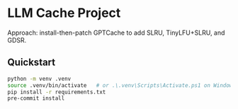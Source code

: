 # LLM Cache Project

Approach: install-then-patch GPTCache to add SLRU, TinyLFU+SLRU, and GDSR.

## Quickstart
```bash
python -m venv .venv
source .venv/bin/activate   # or .\.venv\Scripts\Activate.ps1 on Windows
pip install -r requirements.txt
pre-commit install
